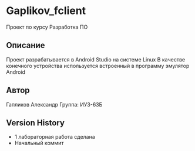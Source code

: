 # Gaplikov_fclient

Проект по курсу Разработка ПО

## Описание

Проект разрабатывается в Android Studio на системе Linux
В качестве конечного устройства используется встроенный в программу эмулятор Android

## Автор

Гапликов Александр
Группа: ИУ3-63Б

## Version History

* 1 лабораторная работа сделана
* Начальный коммит 
